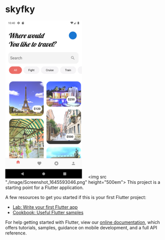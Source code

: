 # skyfky

<img src="./image/Screenshot_1645593027.png" height="500em"> &nbsp; &nbsp; <img src "./image/Screenshot_1645593046.png" height="500em">
This project is a starting point for a Flutter application.

A few resources to get you started if this is your first Flutter project:

- [Lab: Write your first Flutter app](https://flutter.dev/docs/get-started/codelab)
- [Cookbook: Useful Flutter samples](https://flutter.dev/docs/cookbook)

For help getting started with Flutter, view our
[online documentation](https://flutter.dev/docs), which offers tutorials,
samples, guidance on mobile development, and a full API reference.

